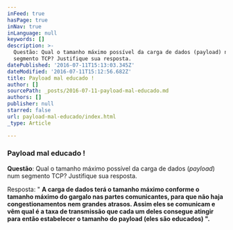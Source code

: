 ```yaml
---
inFeed: true
hasPage: true
inNav: true
inLanguage: null
keywords: []
description: >-
  Questão: Qual o tamanho máximo possível da carga de dados (payload) num
  segmento TCP? Justifique sua resposta.
datePublished: '2016-07-11T15:13:03.345Z'
dateModified: '2016-07-11T15:12:56.682Z'
title: Payload mal educado !
author: []
sourcePath: _posts/2016-07-11-payload-mal-educado.md
authors: []
publisher: null
starred: false
url: payload-mal-educado/index.html
_type: Article

---
```

### Payload mal educado !

**Questão**: Qual o tamanho máximo possível da carga de dados (_payload_) num segmento TCP? Justifique sua resposta.

Resposta: " **A carga de dados terá o tamanho máximo conforme o tamanho máximo do gargalo nas partes comunicantes, para que não haja congestionamentos nem grandes atrasos. Assim eles se comunicam e vêm qual é a taxa de transmissão que cada um deles consegue atingir para então estabelecer o tamanho do payload (eles são educados) ".**
